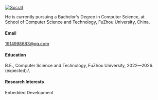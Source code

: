 

[![Socra1](https://img.shields.io/badge/Socra1-github-blue?logo=github)](https://github.com/Socra1)

He is currently pursuing a Bachelor's Degree in Computer Science, at School of Computer Science and Technology, FuZhou University, China.

#### Email
1914998683@qq.com

#### Education
B.E.,  Computer Science and Technology, FuZhou University, 2022—2026.(expected).\

#### Research Interests
Enbedded Development

